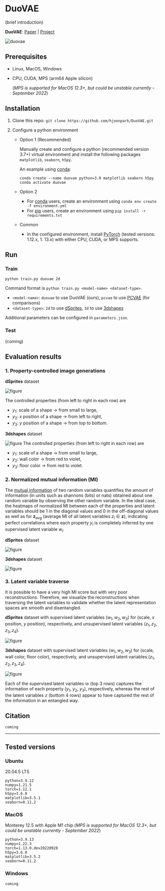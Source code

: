 # DuoVAE

(brief introduction)

**DuoVAE**: [Paper]() | [Project]()

![duovae](/figures/duovae_all_loop.gif)

## Prerequisites
- Linux, MacOS, Windows
- CPU, CUDA, MPS (arm64 Apple silicon)

  (*MPS is supported for MacOS 12.3+, but could be unstable currently - September 2022*)

## Installation

1. Clone this repo: `git clone https://github.com/hjoonpark/DuoVAE.git`

2. Configure a python environment
    - Option 1 (Recommended) 
        
        Manually create and configure a python (recommended version 3.7+) virtual environment and install the following packages `matplotlib`, `seaborn`, `h5py`.

        An example using [conda](https://docs.anaconda.com/anaconda/install/):

          conda create --name duovae python=3.9 matplotlib seaborn h5py
          conda activate duovae

    - Option 2
        - For [conda](https://docs.anaconda.com/anaconda/install/) users, create an environment using `conda env create -f environment.yml`
        - For [pip](https://pip.pypa.io/en/stable/installation/) users, create an environment using `pip install -r requirements.txt`
        
    - Common
        - In the configured environment, install [PyTorch](https://pytorch.org/get-started/locally/) (tested versions: 1.12.x, 1.
        13.x) with either CPU, CUDA, or MPS supports.

## Run

### Train

    python train.py duovae 2d

Command format is `python train.py <model-name> <dataset-type>`.
- `<model-name>`: `duovae` to use DuoVAE (ours), `pcvae` to use [PCVAE](https://github.com/xguo7/PCVAE) (for comparisons)
- `<dataset-type>`: `2d` to use [dSprites](https://github.com/deepmind/dsprites-dataset), `3d` to use [3dshapes](https://github.com/deepmind/3d-shapes)

Additional parameters can be configured in `parameters.json`.

### Test

(coming)

## Evaluation results

### 1. Property-controlled image generations

**dSprites** dataset

![figure](/figures/y_traverse_dsprites_duovae.png)

The controlled properties (from left to right in each row) are 
- $y_1$: scale of a shape $\rightarrow$ from small to large,
- $y_2$: $x$ position of a shape $\rightarrow$ from left to right,
- $y_3$: $y$ position of a shape $\rightarrow$ from top to bottom.

**3dshapes** dataset

![figure](/figures/y_traverse_3dshapes_duovae.png)
The controlled properties (from left to right in each row) are 
- $y_1$: scale of a shape $\rightarrow$ from small to large,
- $y_2$: wall color $\rightarrow$ from red to violet,
- $y_3$: floor color $\rightarrow$ from red to violet.

### 2. Normalized mutual information (MI)

The [mutual information](https://en.wikipedia.org/wiki/Mutual_information) of two random variables quantifies the amount of information (in units such as shannons (bits) or nats) obtained about one random variable by observing the other random variable.
In the ideal case, the heatmaps of normalized MI between each of the properties and latent variables should be 1 in the diagonal values and 0 in the off-diagonal values as well as for $\mathbf{z}_{avg}$ (average MI of all latent variables $z_i\in\mathbf{z}$), indicating perfect correlations where each property $y_i$ is completely inferred by one supervised latent variable $w_i$.

**dSprites** dataset

![figure](/figures/MI_duovae_2d.png)

**3dshapes** dataset

![figure](/figures/MI_duovae_3d.png)

### 3. Latent variable traverse

It is possible to have a very high MI score but with very poor reconstructions. Therefore, we visualize the reconstructions when traversing the latent variables to validate whether the latent representation spaces are smooth and disentangled.

**dSprites** dataset with supervised latent variables $(w_1, w_2, w_3)$ for (scale, $x$ position, $y$ position), respectively, and unsupervised latent variables $(z_1, z_2, z_3, z_4)$.

![figure](/figures/zw_traverse_dsprites_duovae.png)

**3dshapes** dataset with supervised latent variables $(w_1, w_2, w_3)$ for (scale, wall color, floor color), respectively, and unsupervised latent variables $(z_1, z_2, z_3, z_4)$.

![figure](/figures/zw_traverse_3dshapes_duovae.png)

Each of the supervised latent variables $\mathbb{w}$ (top 3 rows) captures the information of each property ($y_1$, $y_2$, $y_3$), respectively, whereas the rest of the latent variables $\mathbb{z}$ (bottom 4 rows) appear to have captured the rest of the information in an entangled way.

## Citation

    coming

---

## Tested versions
    
### Ubuntu
20.04.5 LTS

    python=3.9.12
    numpy=1.21.5
    torch=1.12.1
    h5py=3.6.0
    matplotlib=3.5.1
    seaborn=0.11.2

### MacOS 
Monterey 12.5 with Apple M1 chip (*MPS is supported for MacOS 12.3+, but could be unstable currently - September 2022*)

    python=3.9.13
    numpy=1.22.3
    torch=1.13.0.dev20220928
    h5py=3.6.0
    matplotlib=3.5.2
    seaborn=0.11.2


### Windows

    coming
